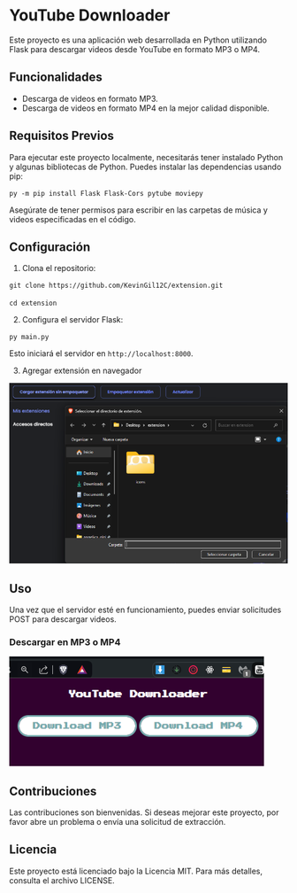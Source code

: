 # YouTube Downloader

Este proyecto es una aplicación web desarrollada en Python utilizando Flask para descargar videos desde YouTube en formato MP3 o MP4.

## Funcionalidades

- Descarga de videos en formato MP3.
- Descarga de videos en formato MP4 en la mejor calidad disponible.

## Requisitos Previos

Para ejecutar este proyecto localmente, necesitarás tener instalado Python y algunas bibliotecas de Python. Puedes instalar las dependencias usando pip:

```
py -m pip install Flask Flask-Cors pytube moviepy
```


Asegúrate de tener permisos para escribir en las carpetas de música y videos especificadas en el código.

## Configuración

1. Clona el repositorio:

```
git clone https://github.com/KevinGil12C/extension.git

cd extension
```


2. Configura el servidor Flask:

```
py main.py
```


Esto iniciará el servidor en `http://localhost:8000`.

3. Agregar extensión en navegador 

![alt text](image-1.png)
## Uso

Una vez que el servidor esté en funcionamiento, puedes enviar solicitudes POST para descargar videos. 

### Descargar en MP3 o MP4
![alt text](image.png)

## Contribuciones

Las contribuciones son bienvenidas. Si deseas mejorar este proyecto, por favor abre un problema o envía una solicitud de extracción.

## Licencia

Este proyecto está licenciado bajo la Licencia MIT. Para más detalles, consulta el archivo LICENSE.